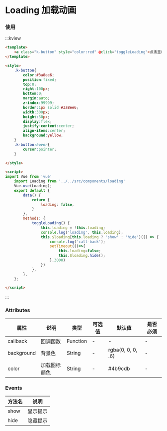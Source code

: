 #  Loading 加载动画

### 使用

:::kview 

```html
<template>
    <a class="k-button" style="color:red" @click="toggleLoading">点击显示/隐藏加载动画{{loading}}</a>
</template>

<style>
    .k-button{
        color:#3a8ee6;
        position:fixed;
        top:0;
        right:100px;
        bottom:0;
        margin:auto;
        z-index:99999;
        border:1px solid #3a8ee6;
        width:300px;
        height:30px;
        display:flex;
        justify-content:center;
        align-items:center;
        background:yellow;
    }
    .k-button:hover{
        cursor:pointer;
    }

</style>

<script>
import Vue from 'vue'
    import Loading from '../../src/components/loading'
    Vue.use(Loading);
    export default {
        data() {
            return {
                loading: false,
            }
        },
        methods: {
            toggleLoading() {
                this.loading = !this.loading;
                console.log('loading', this.loading);
                this.$loading[this.loading ? 'show' : 'hide'](() => {
                    console.log('call-back');
                    setTimeout(()=>{
                        this.loading=false;
                        this.$loading.hide();
                    },3000)
                })
            },
        },
    };

</script>
```

:::

###  Attributes
<div class="markdown-table">

|  属性  |  说明   |  类型|可选值|默认值|是否必须
|-------|---------|---|---|---|---|
|callback|回调函数|Function|-|-|-
|background|背景色|String|-|rgba(0, 0, 0, .6)|-
|color|加载图标颜色|String|-|#4b9cdb|-

</div>


###  Events
<div class="markdown-table">

| 方法名 | 说明 |
| ------ |----- | 
| show | 显示提示 | 详见Attributes表 |
| hide | 隐藏提示 | 详见Attributes表 |

</div>

